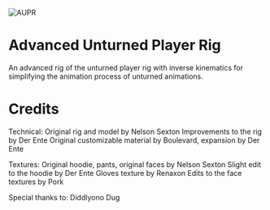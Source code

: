 ![AUPR](https://github.com/DerEnte/Advanced-Unturned-Player-Rig/assets/80266096/962c36ad-a7e3-4480-b289-6ed7884b6eed)

# Advanced Unturned Player Rig
An advanced rig of the unturned player rig with inverse kinematics for simplifying the animation process of unturned animations.

# Credits

Technical:
Original rig and model by Nelson Sexton
Improvements to the rig by Der Ente
Original customizable material by Boulevard, expansion by Der Ente

Textures:
Original hoodie, pants, original faces by Nelson Sexton
Slight edit to the hoodie by Der Ente
Gloves texture by Renaxon
Edits to the face textures by Pork

Special thanks to:
Diddlyono
Dug
